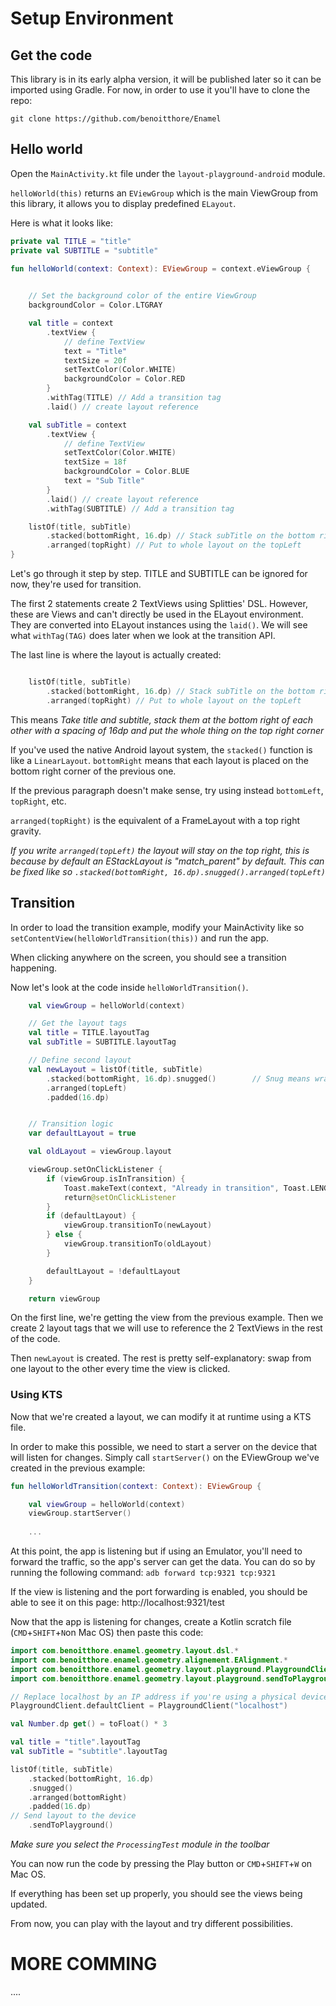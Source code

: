 # Setup Environment
## Get the code

This library is in its early alpha version, it will be published later so it can be imported using Gradle.
For now, in order to use it you'll have to clone the repo:

`git clone https://github.com/benoitthore/Enamel`

## Hello world

Open the `MainActivity.kt` file under the `layout-playground-android` module.

`helloWorld(this)` returns an `EViewGroup` which is the main ViewGroup from this library, it allows you to display predefined `ELayout`.

Here is what it looks like:
```Kotlin
private val TITLE = "title"
private val SUBTITLE = "subtitle"

fun helloWorld(context: Context): EViewGroup = context.eViewGroup {

      
    // Set the background color of the entire ViewGroup
    backgroundColor = Color.LTGRAY

    val title = context
        .textView {
            // define TextView
            text = "Title"
            textSize = 20f
            setTextColor(Color.WHITE)
            backgroundColor = Color.RED
        }
        .withTag(TITLE) // Add a transition tag
        .laid() // create layout reference

    val subTitle = context
        .textView {
            // define TextView
            setTextColor(Color.WHITE)
            textSize = 18f
            backgroundColor = Color.BLUE
            text = "Sub Title"
        }
        .laid() // create layout reference
        .withTag(SUBTITLE) // Add a transition tag

    listOf(title, subTitle)
        .stacked(bottomRight, 16.dp) // Stack subTitle on the bottom right corner of title
        .arranged(topRight) // Put to whole layout on the topLeft
}
```

Let's go through it step by step. TITLE and SUBTITLE can be ignored for now, they're used for transition.

The first 2 statements create 2 TextViews using Splitties' DSL. However, these are Views and can't directly be used in the ELayout environment. They are converted into ELayout instances using the `laid()`. We will see what `withTag(TAG)` does later when we look at the transition API.


The last line is where the layout is actually created:
```Kotlin

    listOf(title, subTitle)
        .stacked(bottomRight, 16.dp) // Stack subTitle on the bottom right corner of title
        .arranged(topRight) // Put to whole layout on the topLeft
```

This means _Take title and subtitle, stack them at the bottom right of each other with a spacing of 16dp and put the whole thing on the top right corner_

If you've used the native Android layout system, the `stacked()` function is like a `LinearLayout`. `bottomRight` means that each layout is placed on the bottom right corner of the previous one.

If the previous paragraph doesn't make sense, try using instead `bottomLeft`, `topRight`, etc.

`arranged(topRight)` is the equivalent of a FrameLayout with a top right gravity.

_If you write `arranged(topLeft)` the layout will stay on the top right, this is because by default an EStackLayout is "match_parent" by default. This can be fixed like so `.stacked(bottomRight, 16.dp).snugged().arranged(topLeft)`_



## Transition
In order to load the transition example, modify your MainActivity like so `setContentView(helloWorldTransition(this))` and run the app.

When clicking anywhere on the screen, you should see a transition happening.

Now let's look at the code inside `helloWorldTransition()`.

```Kotlin
    val viewGroup = helloWorld(context)

    // Get the layout tags
    val title = TITLE.layoutTag
    val subTitle = SUBTITLE.layoutTag

    // Define second layout
    val newLayout = listOf(title, subTitle)
        .stacked(bottomRight, 16.dp).snugged()        // Snug means wrap_content (horizontally in this case)
        .arranged(topLeft)
        .padded(16.dp)


    // Transition logic
    var defaultLayout = true

    val oldLayout = viewGroup.layout

    viewGroup.setOnClickListener {
        if (viewGroup.isInTransition) {
            Toast.makeText(context, "Already in transition", Toast.LENGTH_SHORT).show()
            return@setOnClickListener
        }
        if (defaultLayout) {
            viewGroup.transitionTo(newLayout)
        } else {
            viewGroup.transitionTo(oldLayout)
        }

        defaultLayout = !defaultLayout
    }

    return viewGroup
```

On the first line, we're getting the view from the previous example. Then we create 2 layout tags that we will use to reference the 2 TextViews in the rest of the code.

Then `newLayout` is created. The rest is pretty self-explanatory: swap from one layout to the other every time the view is clicked.


### Using KTS
Now that we're created a layout, we can modify it at runtime using a KTS file.

In order to make this possible, we need to start a server on the device that will listen for changes. Simply call `startServer()` on the EViewGroup we've created in the previous example:

```Kotlin
fun helloWorldTransition(context: Context): EViewGroup {

    val viewGroup = helloWorld(context)
    viewGroup.startServer()
   
    ...
```

At this point, the app is listening but if using an Emulator, you'll need to forward the traffic, so the app's server can get the data. You can do so by running the following command: `adb forward tcp:9321 tcp:9321`

If the view is listening and the port forwarding is enabled, you should be able to see it on this page: http://localhost:9321/test

Now that the app is listening for changes, create a Kotlin scratch file (`CMD`+`SHIFT`+`N`on Mac OS) then paste this code:

```Kotlin
import com.benoitthore.enamel.geometry.layout.dsl.*
import com.benoitthore.enamel.geometry.alignement.EAlignment.*
import com.benoitthore.enamel.geometry.layout.playground.PlaygroundClient
import com.benoitthore.enamel.geometry.layout.playground.sendToPlayground

// Replace localhost by an IP address if you're using a physical device
PlaygroundClient.defaultClient = PlaygroundClient("localhost")

val Number.dp get() = toFloat() * 3

val title = "title".layoutTag
val subTitle = "subtitle".layoutTag

listOf(title, subTitle)
    .stacked(bottomRight, 16.dp)
    .snugged()
    .arranged(bottomRight)
    .padded(16.dp)
// Send layout to the device
    .sendToPlayground()
```

_Make sure you select the `ProcessingTest` module in the toolbar_

You can now run the code by pressing the Play button or `CMD`+`SHIFT`+`W` on Mac OS.

If everything has been set up properly, you should see the views being updated.

From now, you can play with the layout and try different possibilities.


# MORE COMMING
....